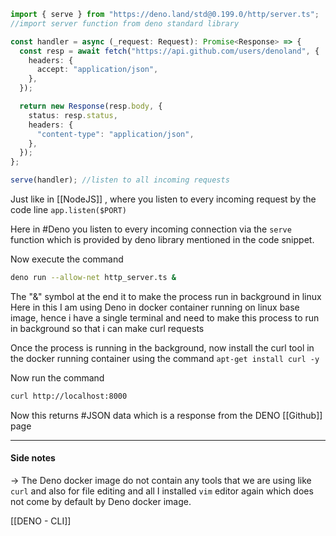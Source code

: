 ```typescript
import { serve } from "https://deno.land/std@0.199.0/http/server.ts"; 
//import server function from deno standard library

const handler = async (_request: Request): Promise<Response> => {
  const resp = await fetch("https://api.github.com/users/denoland", {
    headers: {
      accept: "application/json",
    },
  });

  return new Response(resp.body, {
    status: resp.status,
    headers: {
      "content-type": "application/json",
    },
  });
};

serve(handler); //listen to all incoming requests
```

Just like in [[NodeJS]] , where you listen to every incoming request by the code line `app.listen($PORT)`

Here in #Deno you listen to every incoming connection via the `serve` function which is provided by deno library mentioned in the code snippet.

Now execute the command
```bash
deno run --allow-net http_server.ts &
```

The "&" symbol at the end it to make the process run in background in linux
Here in this I am using Deno in docker container running on linux base image, hence i have a single terminal and need to make this process to run in background so that i can make curl requests

Once the process is running in the background, now install the curl tool in the docker running container using the command `apt-get install curl -y`

Now run the command
```bash
curl http://localhost:8000
```

Now this returns #JSON data which is a response from the DENO [[Github]] page

---
#### Side notes
-> The Deno docker image do not contain any tools that we are using like `curl` and also for file editing and all I installed `vim` editor again which does not come by default by Deno docker image.

[[DENO - CLI]]
